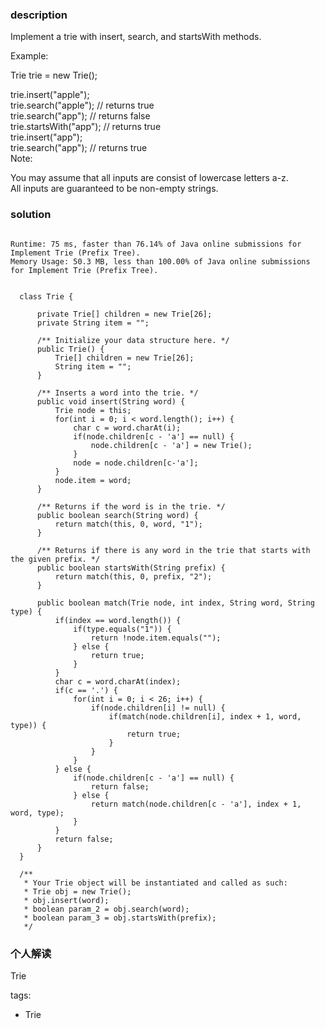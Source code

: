 ### description    
  Implement a trie with insert, search, and startsWith methods.  
    
  Example:  
    
  Trie trie = new Trie();  
    
  trie.insert("apple");  
  trie.search("apple");   // returns true  
  trie.search("app");     // returns false  
  trie.startsWith("app"); // returns true  
  trie.insert("app");     
  trie.search("app");     // returns true  
  Note:  
    
  You may assume that all inputs are consist of lowercase letters a-z.  
  All inputs are guaranteed to be non-empty strings.  
### solution    
```    
  
Runtime: 75 ms, faster than 76.14% of Java online submissions for Implement Trie (Prefix Tree).  
Memory Usage: 50.3 MB, less than 100.00% of Java online submissions for Implement Trie (Prefix Tree).  
  
  
  class Trie {  
    
      private Trie[] children = new Trie[26];  
      private String item = "";  
        
      /** Initialize your data structure here. */  
      public Trie() {  
          Trie[] children = new Trie[26];  
          String item = "";  
      }  
    
      /** Inserts a word into the trie. */  
      public void insert(String word) {  
          Trie node = this;  
          for(int i = 0; i < word.length(); i++) {  
              char c = word.charAt(i);  
              if(node.children[c - 'a'] == null) {  
                  node.children[c - 'a'] = new Trie();  
              }  
              node = node.children[c-'a'];  
          }  
          node.item = word;  
      }  
    
      /** Returns if the word is in the trie. */  
      public boolean search(String word) {  
          return match(this, 0, word, "1");  
      }  
    
      /** Returns if there is any word in the trie that starts with the given prefix. */  
      public boolean startsWith(String prefix) {  
          return match(this, 0, prefix, "2");  
      }  
    
      public boolean match(Trie node, int index, String word, String type) {  
          if(index == word.length()) {  
              if(type.equals("1")) {  
                  return !node.item.equals("");  
              } else {  
                  return true;  
              }  
          }   
          char c = word.charAt(index);  
          if(c == '.') {  
              for(int i = 0; i < 26; i++) {  
                  if(node.children[i] != null) {  
                      if(match(node.children[i], index + 1, word, type)) {  
                          return true;  
                      }  
                  }  
              }  
          } else {  
              if(node.children[c - 'a'] == null) {  
                  return false;  
              } else {  
                  return match(node.children[c - 'a'], index + 1, word, type);  
              }  
          }  
          return false;  
      }  
  }  
    
  /**  
   * Your Trie object will be instantiated and called as such:  
   * Trie obj = new Trie();  
   * obj.insert(word);  
   * boolean param_2 = obj.search(word);  
   * boolean param_3 = obj.startsWith(prefix);  
   */  
```    
    
### 个人解读    
  Trie  
    
tags:    
  -  Trie  
